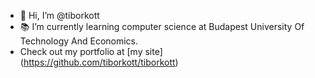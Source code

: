 - 👋 Hi, I’m @tiborkott
- 📚 I’m currently learning computer science at Budapest University Of Technology And Economics.
- Check out my portfolio at [my site] (https://github.com/tiborkott/tiborkott)

<!---
tiborkott/tiborkott is a ✨ special ✨ repository because its `README.md` (this file) appears on your GitHub profile.
You can click the Preview link to take a look at your changes.
--->
